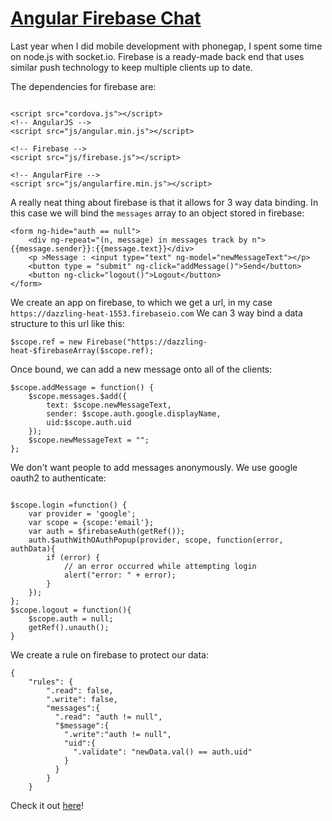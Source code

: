 # [Angular Firebase Chat](https://github.com/rhildred/angularfirebasechat)

Last year when I did mobile development with phonegap, I spent some time on node.js with socket.io. Firebase is a ready-made back end that uses similar push technology to keep multiple clients up to date.

The dependencies for firebase are:

```

<script src="cordova.js"></script>
<!-- AngularJS -->
<script src="js/angular.min.js"></script>

<!-- Firebase -->
<script src="js/firebase.js"></script>

<!-- AngularFire -->
<script src="js/angularfire.min.js"></script>

```

A really neat thing about firebase is that it allows for 3 way data binding. In this case we will bind the `messages` array to an object stored in firebase:

```
<form ng-hide="auth == null">
    <div ng-repeat="(n, message) in messages track by n">{{message.sender}}:{{message.text}}</div>
    <p >Message : <input type="text" ng-model="newMessageText"></p>
    <button type = "submit" ng-click="addMessage()">Send</button>
    <button ng-click="logout()">Logout</button>
</form>

```

We create an app on firebase, to which we get a url, in my case `https://dazzling-heat-1553.firebaseio.com` We can 3 way bind a data structure to this url like this:

```
$scope.ref = new Firebase("https://dazzling-heat-$firebaseArray($scope.ref);
```

Once bound, we can add a new message onto all of the clients:

```
$scope.addMessage = function() {
    $scope.messages.$add({
        text: $scope.newMessageText,
        sender: $scope.auth.google.displayName,
        uid:$scope.auth.uid
    });
    $scope.newMessageText = "";
};

```

We don't want people to add messages anonymously. We use google oauth2 to authenticate:

```

$scope.login =function() {
    var provider = 'google';
    var scope = {scope:'email'};
    var auth = $firebaseAuth(getRef());
    auth.$authWithOAuthPopup(provider, scope, function(error, authData){
        if (error) {
            // an error occurred while attempting login
            alert("error: " + error);
        }
    });
};
$scope.logout = function(){
    $scope.auth = null;
    getRef().unauth();
}

```

We create a rule on firebase to protect our data:

```
{
    "rules": {
        ".read": false,
        ".write": false,
        "messages":{
          ".read": "auth != null",
          "$message":{
            ".write":"auth != null",
            "uid":{
              ".validate": "newData.val() == auth.uid"
            }
          }
        }
    }
```

Check it out [here](https://rhildred.github.io/angularfirebasechat/www)!
